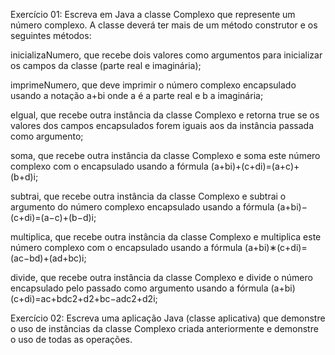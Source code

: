 Exercício 01: 
Escreva em Java a classe Complexo que represente um número complexo. 
A classe deverá ter mais de um método construtor e os seguintes métodos:

inicializaNumero, que recebe dois valores como argumentos para inicializar os campos da classe (parte real e imaginária);

imprimeNumero, que deve imprimir o número complexo encapsulado usando a notação a+bi onde a é a parte real e b a imaginária;

eIgual, que recebe outra instância da classe Complexo e retorna true se os valores dos campos encapsulados forem iguais aos da instância passada como argumento;

soma, que recebe outra instância da classe Complexo e soma este número complexo com o encapsulado usando a fórmula (a+bi)+(c+di)=(a+c)+(b+d)i;

subtrai, que recebe outra instância da classe Complexo e subtrai o argumento do número complexo encapsulado usando a fórmula (a+bi)−(c+di)=(a−c)+(b−d)i;

multiplica, que recebe outra instância da classe Complexo e multiplica este número complexo com o encapsulado usando a fórmula (a+bi)∗(c+di)=(ac−bd)+(ad+bc)i;

divide, que recebe outra instância da classe Complexo e divide o número encapsulado pelo passado como argumento usando a fórmula (a+bi)(c+di)=ac+bdc2+d2+bc−adc2+d2i;

Exercício 02: Escreva uma aplicação Java (classe aplicativa) que demonstre o uso de instâncias da classe Complexo criada anteriormente e demonstre o uso de todas as operações.

